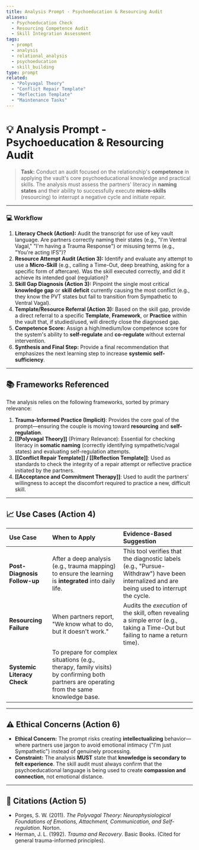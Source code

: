 ```yaml
---
title: Analysis Prompt - Psychoeducation & Resourcing Audit
aliases:
  - Psychoeducation Check
  - Resourcing Competence Audit
  - Skill Integration Assessment
tags:
  - prompt
  - analysis
  - relational_analysis
  - psychoeducation
  - skill_building
type: prompt
related:
  - "Polyvagal Theory"
  - "Conflict Repair Template"
  - "Reflection Template"
  - "Maintenance Tasks"
---
```


<!-- @format -->

# 💡 Analysis Prompt - Psychoeducation & Resourcing Audit

> **Task:** Conduct an audit focused on the relationship's **competence** in applying
> the vault's core psychoeducational knowledge and practical skills. The analysis must
> assess the partners' literacy in **naming states** and their ability to successfully
> execute **micro-skills** (resourcing) to interrupt a negative cycle and initiate
> repair.

---

### 💻 Workflow

1.  **Literacy Check (Action):** Audit the transcript for use of key vault language. Are
    partners correctly naming their states (e.g., "I'm Ventral Vagal," "I'm having a
    Trauma Response") or misusing terms (e.g., "You're acting IFS")?
2.  **Resource Attempt Audit (Action 3):** Identify and evaluate any attempt to use a
    **Micro-Skill** (e.g., calling a Time-Out, deep breathing, asking for a specific
    form of aftercare). Was the skill executed correctly, and did it achieve its
    intended goal (regulation)?
3.  **Skill Gap Diagnosis (Action 3):** Pinpoint the single most critical **knowledge
    gap** or **skill deficit** currently causing the most conflict (e.g., they know the
    PVT states but fail to transition from Sympathetic to Ventral Vagal).
4.  **Template/Resource Referral (Action 3):** Based on the skill gap, provide a direct
    referral to a specific **Template**, **Framework**, or **Practice** within the vault
    that, if studied/used, will directly close the diagnosed gap.
5.  **Competence Score:** Assign a high/medium/low competence score for the system's
    ability to **self-regulate** and **co-regulate** without external intervention.
6.  **Synthesis and Final Step:** Provide a final recommendation that emphasizes the
    next learning step to increase **systemic self-sufficiency**.

---

## 📚 Frameworks Referenced

The analysis relies on the following frameworks, sorted by primary relevance:

1.  **Trauma-Informed Practice (Implicit)**: Provides the core goal of the
    prompt—ensuring the couple is moving toward **resourcing** and **self-regulation**.
2.  **[[Polyvagal Theory]]** (Primary Relevance): Essential for checking literacy in
    **somatic naming** (correctly identifying sympathetic/vagal states) and evaluating
    self-regulation attempts.
3.  **[[Conflict Repair Template]] / [[Reflection Template]]**: Used as standards to
    check the integrity of a repair attempt or reflective practice initiated by the
    partners.
4.  **[[Acceptance and Commitment Therapy]]**: Used to audit the partners' willingness
    to accept the discomfort required to practice a new, difficult skill.

---

## 📈 Use Cases (Action 4)

| Use Case                     | When to Apply                                                                                                                            | Evidence-Based Suggestion                                                                                                                 |
| :--------------------------- | :--------------------------------------------------------------------------------------------------------------------------------------- | :---------------------------------------------------------------------------------------------------------------------------------------- |
| **Post-Diagnosis Follow-up** | After a deep analysis (e.g., trauma mapping) to ensure the learning is **integrated** into daily life.                                   | This tool verifies that the diagnostic labels (e.g., "Pursue-Withdraw") have been internalized and are being used to interrupt the cycle. |
| **Resourcing Failure**       | When partners report, "We know what to do, but it doesn't work."                                                                         | Audits the _execution_ of the skill, often revealing a simple error (e.g., taking a Time-Out but failing to name a return time).          |
| **Systemic Literacy Check**  | To prepare for complex situations (e.g., therapy, family visits) by confirming both partners are operating from the same knowledge base. |

---

## ⚠️ Ethical Concerns (Action 6)

- **Ethical Concern:** The prompt risks creating **intellectualizing** behavior—where
  partners use jargon to avoid emotional intimacy ("I'm just Sympathetic") instead of
  genuinely processing.
- **Constraint:** The analysis **MUST** state that **knowledge is secondary to felt
  experience**. The skill audit must always confirm that the psychoeducational language
  is being used to create **compassion and connection**, not emotional distance.

---

## 📖 Citations (Action 5)

- Porges, S. W. (2011). _The Polyvagal Theory: Neurophysiological Foundations of
  Emotions, Attachment, Communication, and Self-regulation_. Norton.
- Herman, J. L. (1992). _Trauma and Recovery_. Basic Books. (Cited for general
  trauma-informed principles).
